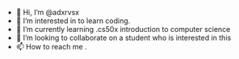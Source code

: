 - 👋 Hi, I’m @adxrvsx
- 👀 I’m interested in to learn coding.
- 🌱 I’m currently learning .cs50x introduction to computer science 
- 💞️ I’m looking to collaborate on a student who is interested in this
- 📫 How to reach me .

<!---
adxrvsx/adxrvsx is a ✨ special ✨ repository because its `README.md` (this file) appears on your GitHub profile.
You can click the Preview link to take a look at your changes.
--->
